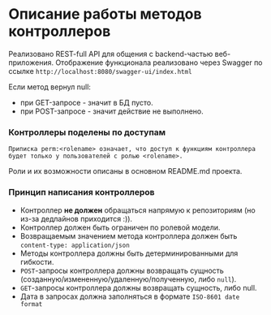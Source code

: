 # **Описание работы методов контроллеров**

Реализовано REST-full API для общения с backend-частью веб-приложения.
Отображение функционала реализовано через Swagger по ссылке `http://localhost:8080/swagger-ui/index.html`

Если метод вернул null:
- при GET-запросе - значит в БД пусто.
- при POST-запросе - значит действие не выполнено.

### Контроллеры поделены по доступам
`Приписка perm:<rolename> означает, что доступ к функциям контроллера будет только у пользователей с ролью <rolename>.`

Роли и их возможности описаны в основном README.md проекта.

### Принцип написания контроллеров
- Контроллер **не должен** обращаться напрямую к репозиториям (но из-за дедлайнов приходится :)).
- Контроллер должен быть ограничен по ролевой модели.
- Возвращаемым значением метода контроллера должен быть `content-type: application/json`
- Методы контроллера должны быть детерминированными для гибкости.
- `POST`-запросы контроллера должны возвращать сущность
(созданную/измененную/удаленную/полученную, либо `null`).
- `GET`-запросы контроллера должны возвращать сущность, либо null.
- Дата в запросах должна заполняться в формате `ISO-8601 date format`